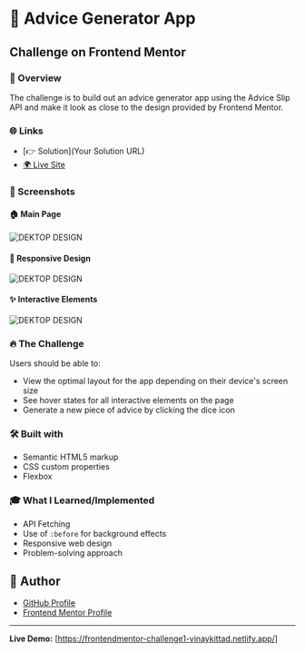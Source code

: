# 🚀 Advice Generator App

## Challenge on Frontend Mentor

### 🌟 Overview

The challenge is to build out an advice generator app using the Advice Slip API and make it look as close to the design provided by Frontend Mentor.

### 🌐 Links

- [👉 Solution](Your Solution URL)
- [🌍 Live Site](https://frontendmentor-challenge1-vinaykittad.netlify.app/)

### 📸 Screenshots

#### 🏠 Main Page
<img src="./readmeimages/Desktop_image_readme" alt="DEKTOP DESIGN">

#### 📱 Responsive Design
<img src="./readmeimages/Mobile_image_readme" alt="DEKTOP DESIGN">

#### ✨ Interactive Elements
<img src="./readmeimages/Desktop_image_readme" alt="DEKTOP DESIGN">

### 🔥 The Challenge

Users should be able to:

- View the optimal layout for the app depending on their device's screen size
- See hover states for all interactive elements on the page
- Generate a new piece of advice by clicking the dice icon

### 🛠️ Built with

- Semantic HTML5 markup
- CSS custom properties
- Flexbox

### 🎓 What I Learned/Implemented

- API Fetching
- Use of `:before` for background effects
- Responsive web design
- Problem-solving approach

## 👤 Author

- [GitHub Profile](https://github.com/VINAYAK9669)
- [Frontend Mentor Profile](https://www.frontendmentor.io/profile/VINAYAK9669)

---

**Live Demo:** [https://frontendmentor-challenge1-vinaykittad.netlify.app/]
